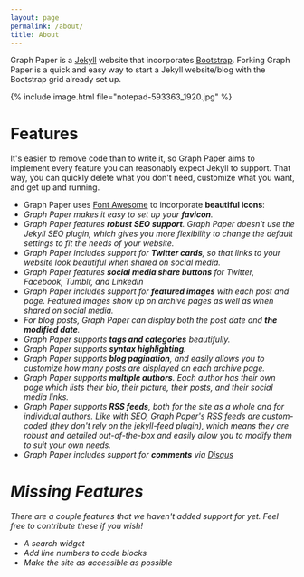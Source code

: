 ```yaml
---
layout: page
permalink: /about/
title: About
---
```


<p class="lead">Graph Paper is a <a href="https://jekyllrb.com/">Jekyll</a> website that incorporates <a href="https://getbootstrap.com/">Bootstrap</a>. Forking Graph Paper is a quick and easy way to start a Jekyll website/blog with the Bootstrap grid already set up.</p>

{% include image.html file="notepad-593363_1920.jpg" %}

# Features

<p class="lead">It's easier to remove code than to write it, so Graph Paper aims to implement every feature you can reasonably expect Jekyll to support. That way, you can quickly delete what you don't need, customize what you want, and get up and running.</p>

* Graph Paper uses [Font Awesome](https://fontawesome.com/) to incorporate **beautiful icons**: <i class="fas fa-tag"></i> <i class="fas fa-folder-open"></i> <i class="far fa-calendar-alt"> <i class="fab fa-twitter"></i>
* Graph Paper makes it easy to set up your **favicon**.
* Graph Paper features **robust SEO support**. Graph Paper doesn't use the Jekyll SEO plugin, which gives you more flexibility to change the default settings to fit the needs of your website.
* Graph Paper includes support for **Twitter cards**, so that links to your website look beautiful when shared on social media.
* Graph Paper features **social media share buttons** for Twitter, Facebook, Tumblr, and LinkedIn
* Graph Paper includes support for **featured images** with each post and page. Featured images show up on archive pages as well as when shared on social media.
* For blog posts, Graph Paper can display both the post date and **the modified date**.
* Graph Paper supports **tags and categories** beautifully.
* Graph Paper supports **syntax highlighting**.
* Graph Paper supports **blog pagination**, and easily allows you to customize how many posts are displayed on each archive page.
* Graph Paper supports **multiple authors**. Each author has their own page which lists their bio, their picture, their posts, and their social media links.
* Graph Paper supports **RSS feeds**, both for the site as a whole and for individual authors. Like with SEO, Graph Paper's RSS feeds are custom-coded (they don't rely on the jekyll-feed plugin), which means they are robust and detailed out-of-the-box and easily allow you to modify them to suit your own needs.
* Graph Paper includes support for **comments** via [Disqus](https://disqus.com/)

# Missing Features

There are a couple features that we haven't added support for yet. Feel free to contribute these if you wish!

* A search widget
* Add line numbers to code blocks
* Make the site as accessible as possible
